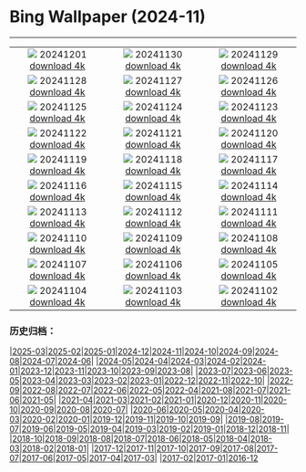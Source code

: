 # Bing Wallpaper (2024-11)
**************
| | | |
| :----: | :----: | :----: |
| ![](https://www.bing.com/th?id=OHR.KilchurnAutumn_EN-US6737063910_1920x1080.jpg) 20241201 [download 4k](https://www.bing.com/th?id=OHR.KilchurnAutumn_EN-US6737063910_UHD.jpg) | ![](https://www.bing.com/th?id=OHR.MtStMichel_EN-US6641012356_1920x1080.jpg) 20241130 [download 4k](https://www.bing.com/th?id=OHR.MtStMichel_EN-US6641012356_UHD.jpg) | ![](https://www.bing.com/th?id=OHR.TomTurkeys_EN-US6212893518_1920x1080.jpg) 20241129 [download 4k](https://www.bing.com/th?id=OHR.TomTurkeys_EN-US6212893518_UHD.jpg) |
| ![](https://www.bing.com/th?id=OHR.SemoisRiver_EN-US6047540380_1920x1080.jpg) 20241128 [download 4k](https://www.bing.com/th?id=OHR.SemoisRiver_EN-US6047540380_UHD.jpg) | ![](https://www.bing.com/th?id=OHR.TrulliGrove_EN-US5919292259_1920x1080.jpg) 20241127 [download 4k](https://www.bing.com/th?id=OHR.TrulliGrove_EN-US5919292259_UHD.jpg) | ![](https://www.bing.com/th?id=OHR.AmboseliGiraffes_EN-US9072366924_1920x1080.jpg) 20241126 [download 4k](https://www.bing.com/th?id=OHR.AmboseliGiraffes_EN-US9072366924_UHD.jpg) |
| ![](https://www.bing.com/th?id=OHR.SonomaCoast_EN-US5218026576_1920x1080.jpg) 20241125 [download 4k](https://www.bing.com/th?id=OHR.SonomaCoast_EN-US5218026576_UHD.jpg) | ![](https://www.bing.com/th?id=OHR.FibonacciAloe_EN-US5137471725_1920x1080.jpg) 20241124 [download 4k](https://www.bing.com/th?id=OHR.FibonacciAloe_EN-US5137471725_UHD.jpg) | ![](https://www.bing.com/th?id=OHR.ZafraCastle_EN-US5032917939_1920x1080.jpg) 20241123 [download 4k](https://www.bing.com/th?id=OHR.ZafraCastle_EN-US5032917939_UHD.jpg) |
| ![](https://www.bing.com/th?id=OHR.LionCubs_EN-US4742616367_1920x1080.jpg) 20241122 [download 4k](https://www.bing.com/th?id=OHR.LionCubs_EN-US4742616367_UHD.jpg) | ![](https://www.bing.com/th?id=OHR.BeyondSaype_EN-US4398054405_1920x1080.jpg) 20241121 [download 4k](https://www.bing.com/th?id=OHR.BeyondSaype_EN-US4398054405_UHD.jpg) | ![](https://www.bing.com/th?id=OHR.TasmansArch_EN-US4274981499_1920x1080.jpg) 20241120 [download 4k](https://www.bing.com/th?id=OHR.TasmansArch_EN-US4274981499_UHD.jpg) |
| ![](https://www.bing.com/th?id=OHR.PorthcawlLighthouse_EN-US4147042402_1920x1080.jpg) 20241119 [download 4k](https://www.bing.com/th?id=OHR.PorthcawlLighthouse_EN-US4147042402_UHD.jpg) | ![](https://www.bing.com/th?id=OHR.RedStag_EN-US3910525623_1920x1080.jpg) 20241118 [download 4k](https://www.bing.com/th?id=OHR.RedStag_EN-US3910525623_UHD.jpg) | ![](https://www.bing.com/th?id=OHR.FrieslandNetherlands_EN-US3770890281_1920x1080.jpg) 20241117 [download 4k](https://www.bing.com/th?id=OHR.FrieslandNetherlands_EN-US3770890281_UHD.jpg) |
| ![](https://www.bing.com/th?id=OHR.YiPengLanterns_EN-US2889801198_1920x1080.jpg) 20241116 [download 4k](https://www.bing.com/th?id=OHR.YiPengLanterns_EN-US2889801198_UHD.jpg) | ![](https://www.bing.com/th?id=OHR.ManarolaItaly_EN-US4826543395_1920x1080.jpg) 20241115 [download 4k](https://www.bing.com/th?id=OHR.ManarolaItaly_EN-US4826543395_UHD.jpg) | ![](https://www.bing.com/th?id=OHR.KelpForest_EN-US4745308334_1920x1080.jpg) 20241114 [download 4k](https://www.bing.com/th?id=OHR.KelpForest_EN-US4745308334_UHD.jpg) |
| ![](https://www.bing.com/th?id=OHR.CoveArch_EN-US4653050772_1920x1080.jpg) 20241113 [download 4k](https://www.bing.com/th?id=OHR.CoveArch_EN-US4653050772_UHD.jpg) | ![](https://www.bing.com/th?id=OHR.VeteranReflections_EN-US4567357121_1920x1080.jpg) 20241112 [download 4k](https://www.bing.com/th?id=OHR.VeteranReflections_EN-US4567357121_UHD.jpg) | ![](https://www.bing.com/th?id=OHR.YucatanFlamingos_EN-US4470232432_1920x1080.jpg) 20241111 [download 4k](https://www.bing.com/th?id=OHR.YucatanFlamingos_EN-US4470232432_UHD.jpg) |
| ![](https://www.bing.com/th?id=OHR.MoroccoMilkyWay_EN-US4411505209_1920x1080.jpg) 20241110 [download 4k](https://www.bing.com/th?id=OHR.MoroccoMilkyWay_EN-US4411505209_UHD.jpg) | ![](https://www.bing.com/th?id=OHR.GlacialRivers_EN-US4356459123_1920x1080.jpg) 20241109 [download 4k](https://www.bing.com/th?id=OHR.GlacialRivers_EN-US4356459123_UHD.jpg) | ![](https://www.bing.com/th?id=OHR.CanadaWolves_EN-US4285635290_1920x1080.jpg) 20241108 [download 4k](https://www.bing.com/th?id=OHR.CanadaWolves_EN-US4285635290_UHD.jpg) |
| ![](https://www.bing.com/th?id=OHR.ShiShiBeach_EN-US4231457607_1920x1080.jpg) 20241107 [download 4k](https://www.bing.com/th?id=OHR.ShiShiBeach_EN-US4231457607_UHD.jpg) | ![](https://www.bing.com/th?id=OHR.DCSunrise_EN-US2459275186_1920x1080.jpg) 20241106 [download 4k](https://www.bing.com/th?id=OHR.DCSunrise_EN-US2459275186_UHD.jpg) | ![](https://www.bing.com/th?id=OHR.CumbriaAutumn_EN-US4102686749_1920x1080.jpg) 20241105 [download 4k](https://www.bing.com/th?id=OHR.CumbriaAutumn_EN-US4102686749_UHD.jpg) |
| ![](https://www.bing.com/th?id=OHR.YucatanBiosphere_EN-US4019968428_1920x1080.jpg) 20241104 [download 4k](https://www.bing.com/th?id=OHR.YucatanBiosphere_EN-US4019968428_UHD.jpg) | ![](https://www.bing.com/th?id=OHR.BisonYellowstone_EN-US4259322652_1920x1080.jpg) 20241103 [download 4k](https://www.bing.com/th?id=OHR.BisonYellowstone_EN-US4259322652_UHD.jpg) | ![](https://www.bing.com/th?id=OHR.HovenweepRuins_EN-US3883549583_1920x1080.jpg) 20241102 [download 4k](https://www.bing.com/th?id=OHR.HovenweepRuins_EN-US3883549583_UHD.jpg) |

### 历史归档：

|[2025-03](/../2025-03/2025-03.md)|[2025-02](/../2025-02/2025-02.md)|[2025-01](/../2025-01/2025-01.md)|[2024-12](/../2024-12/2024-12.md)|[2024-11](/2024-11.md)|[2024-10](/../2024-10/2024-10.md)|[2024-09](/../2024-09/2024-09.md)|[2024-08](/../2024-08/2024-08.md)|[2024-07](/../2024-07/2024-07.md)|[2024-06](/../2024-06/2024-06.md)|
|[2024-05](/../2024-05/2024-05.md)|[2024-04](/../2024-04/2024-04.md)|[2024-03](/../2024-03/2024-03.md)|[2024-02](/../2024-02/2024-02.md)|[2024-01](/../2024-01/2024-01.md)|[2023-12](/../2023-12/2023-12.md)|[2023-11](/../2023-11/2023-11.md)|[2023-10](/../2023-10/2023-10.md)|[2023-09](/../2023-09/2023-09.md)|[2023-08](/../2023-08/2023-08.md)|
|[2023-07](/../2023-07/2023-07.md)|[2023-06](/../2023-06/2023-06.md)|[2023-05](/../2023-05/2023-05.md)|[2023-04](/../2023-04/2023-04.md)|[2023-03](/../2023-03/2023-03.md)|[2023-02](/../2023-02/2023-02.md)|[2023-01](/../2023-01/2023-01.md)|[2022-12](/../2022-12/2022-12.md)|[2022-11](/../2022-11/2022-11.md)|[2022-10](/../2022-10/2022-10.md)|
|[2022-09](/../2022-09/2022-09.md)|[2022-08](/../2022-08/2022-08.md)|[2022-07](/../2022-07/2022-07.md)|[2022-06](/../2022-06/2022-06.md)|[2022-05](/../2022-05/2022-05.md)|[2022-04](/../2022-04/2022-04.md)|[2021-08](/../2021-08/2021-08.md)|[2021-07](/../2021-07/2021-07.md)|[2021-06](/../2021-06/2021-06.md)|[2021-05](/../2021-05/2021-05.md)|
|[2021-04](/../2021-04/2021-04.md)|[2021-03](/../2021-03/2021-03.md)|[2021-02](/../2021-02/2021-02.md)|[2021-01](/../2021-01/2021-01.md)|[2020-12](/../2020-12/2020-12.md)|[2020-11](/../2020-11/2020-11.md)|[2020-10](/../2020-10/2020-10.md)|[2020-09](/../2020-09/2020-09.md)|[2020-08](/../2020-08/2020-08.md)|[2020-07](/../2020-07/2020-07.md)|
|[2020-06](/../2020-06/2020-06.md)|[2020-05](/../2020-05/2020-05.md)|[2020-04](/../2020-04/2020-04.md)|[2020-03](/../2020-03/2020-03.md)|[2020-02](/../2020-02/2020-02.md)|[2020-01](/../2020-01/2020-01.md)|[2019-12](/../2019-12/2019-12.md)|[2019-11](/../2019-11/2019-11.md)|[2019-10](/../2019-10/2019-10.md)|[2019-09](/../2019-09/2019-09.md)|
|[2019-08](/../2019-08/2019-08.md)|[2019-07](/../2019-07/2019-07.md)|[2019-06](/../2019-06/2019-06.md)|[2019-05](/../2019-05/2019-05.md)|[2019-04](/../2019-04/2019-04.md)|[2019-03](/../2019-03/2019-03.md)|[2019-02](/../2019-02/2019-02.md)|[2019-01](/../2019-01/2019-01.md)|[2018-12](/../2018-12/2018-12.md)|[2018-11](/../2018-11/2018-11.md)|
|[2018-10](/../2018-10/2018-10.md)|[2018-09](/../2018-09/2018-09.md)|[2018-08](/../2018-08/2018-08.md)|[2018-07](/../2018-07/2018-07.md)|[2018-06](/../2018-06/2018-06.md)|[2018-05](/../2018-05/2018-05.md)|[2018-04](/../2018-04/2018-04.md)|[2018-03](/../2018-03/2018-03.md)|[2018-02](/../2018-02/2018-02.md)|[2018-01](/../2018-01/2018-01.md)|
|[2017-12](/../2017-12/2017-12.md)|[2017-11](/../2017-11/2017-11.md)|[2017-10](/../2017-10/2017-10.md)|[2017-09](/../2017-09/2017-09.md)|[2017-08](/../2017-08/2017-08.md)|[2017-07](/../2017-07/2017-07.md)|[2017-06](/../2017-06/2017-06.md)|[2017-05](/../2017-05/2017-05.md)|[2017-04](/../2017-04/2017-04.md)|[2017-03](/../2017-03/2017-03.md)|
|[2017-02](/../2017-02/2017-02.md)|[2017-01](/../2017-01/2017-01.md)|[2016-12](/../2016-12/2016-12.md)